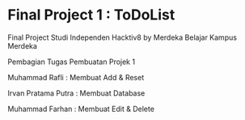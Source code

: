 # Final Project 1 : ToDoList

Final Project Studi Independen Hacktiv8 by Merdeka Belajar Kampus Merdeka

Pembagian Tugas Pembuatan Projek 1

Muhammad Rafli      : Membuat Add & Reset

Irvan Pratama Putra : Membuat Database

Muhammad Farhan     : Membuat Edit & Delete
